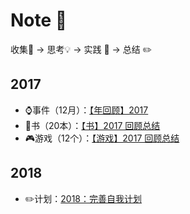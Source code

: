 # Note 📒

收集📒 -> 思考💡 -> 实践 🤗️ -> 总结 ✏️

## 2017
- ⌚️事件（12月）：[【年回顾】2017](https://github.com/PoBlue/Note/issues/9)
- 📖书（20本）：[【书】2017 回顾总结](https://github.com/PoBlue/Note/issues/7)
- 🎮游戏（12个）：[【游戏】2017 回顾总结](https://github.com/PoBlue/Note/issues/8)


## 2018
- ✏️计划：[2018：完善自我计划](https://github.com/PoBlue/Note/projects/1)
